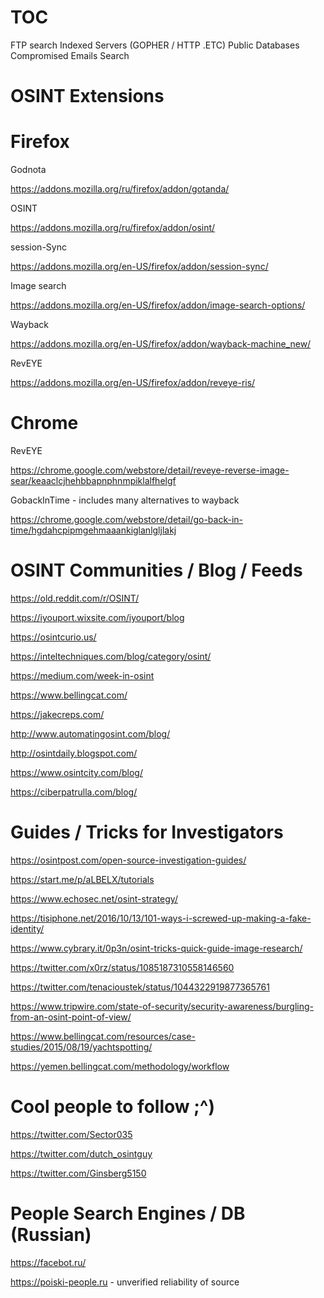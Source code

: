 # TOC

FTP search 
Indexed Servers (GOPHER / HTTP .ETC) 
Public Databases 
Compromised Emails Search 




# OSINT Extensions 

# Firefox 

Godnota 

https://addons.mozilla.org/ru/firefox/addon/gotanda/ 

OSINT 

https://addons.mozilla.org/ru/firefox/addon/osint/ 

session-Sync 

https://addons.mozilla.org/en-US/firefox/addon/session-sync/

Image search

https://addons.mozilla.org/en-US/firefox/addon/image-search-options/

Wayback

https://addons.mozilla.org/en-US/firefox/addon/wayback-machine_new/

RevEYE 

https://addons.mozilla.org/en-US/firefox/addon/reveye-ris/


# Chrome

RevEYE 

https://chrome.google.com/webstore/detail/reveye-reverse-image-sear/keaaclcjhehbbapnphnmpiklalfhelgf

GobackInTime - includes many alternatives to wayback 

https://chrome.google.com/webstore/detail/go-back-in-time/hgdahcpipmgehmaaankiglanlgljlakj


# OSINT Communities / Blog / Feeds 

https://old.reddit.com/r/OSINT/

https://iyouport.wixsite.com/iyouport/blog

https://osintcurio.us/

https://inteltechniques.com/blog/category/osint/

https://medium.com/week-in-osint

https://www.bellingcat.com/

https://jakecreps.com/

http://www.automatingosint.com/blog/

http://osintdaily.blogspot.com/

https://www.osintcity.com/blog/

https://ciberpatrulla.com/blog/




# Guides / Tricks for Investigators 

https://osintpost.com/open-source-investigation-guides/ 

https://start.me/p/aLBELX/tutorials 

https://www.echosec.net/osint-strategy/

https://tisiphone.net/2016/10/13/101-ways-i-screwed-up-making-a-fake-identity/

https://www.cybrary.it/0p3n/osint-tricks-quick-guide-image-research/

https://twitter.com/x0rz/status/1085187310558146560

https://twitter.com/tenacioustek/status/1044322919877365761

https://www.tripwire.com/state-of-security/security-awareness/burgling-from-an-osint-point-of-view/

https://www.bellingcat.com/resources/case-studies/2015/08/19/yachtspotting/ 

https://yemen.bellingcat.com/methodology/workflow



# Cool people to follow ;^)

https://twitter.com/Sector035

https://twitter.com/dutch_osintguy

https://twitter.com/Ginsberg5150


# People Search Engines / DB (Russian) 

https://facebot.ru/ 

https://poiski-people.ru - unverified reliability of source 
